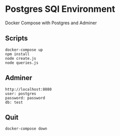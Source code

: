 # Postgres SQl Environment
Docker Compose with Postgres and Adminer

## Scripts
```
docker-compose up
npm install
node create.js
node queries.js
``` 
## Adminer
```
http://localhost:8080
user: postgres
password: password
db: test
```

## Quit
```
docker-compose down
```